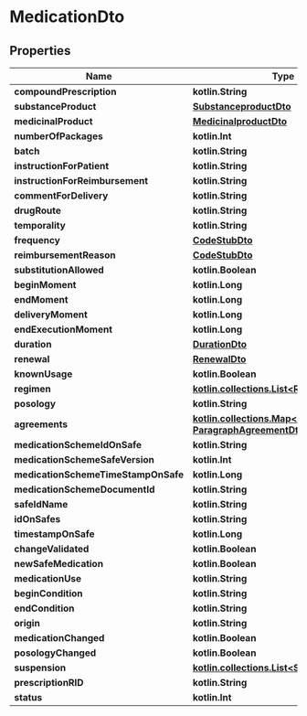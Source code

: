 
# MedicationDto

## Properties
Name | Type | Description | Notes
------------ | ------------- | ------------- | -------------
**compoundPrescription** | **kotlin.String** |  |  [optional]
**substanceProduct** | [**SubstanceproductDto**](SubstanceproductDto.md) |  |  [optional]
**medicinalProduct** | [**MedicinalproductDto**](MedicinalproductDto.md) |  |  [optional]
**numberOfPackages** | **kotlin.Int** |  |  [optional]
**batch** | **kotlin.String** |  |  [optional]
**instructionForPatient** | **kotlin.String** |  |  [optional]
**instructionForReimbursement** | **kotlin.String** |  |  [optional]
**commentForDelivery** | **kotlin.String** |  |  [optional]
**drugRoute** | **kotlin.String** |  |  [optional]
**temporality** | **kotlin.String** |  |  [optional]
**frequency** | [**CodeStubDto**](CodeStubDto.md) |  |  [optional]
**reimbursementReason** | [**CodeStubDto**](CodeStubDto.md) |  |  [optional]
**substitutionAllowed** | **kotlin.Boolean** |  |  [optional]
**beginMoment** | **kotlin.Long** |  |  [optional]
**endMoment** | **kotlin.Long** |  |  [optional]
**deliveryMoment** | **kotlin.Long** |  |  [optional]
**endExecutionMoment** | **kotlin.Long** |  |  [optional]
**duration** | [**DurationDto**](DurationDto.md) |  |  [optional]
**renewal** | [**RenewalDto**](RenewalDto.md) |  |  [optional]
**knownUsage** | **kotlin.Boolean** |  |  [optional]
**regimen** | [**kotlin.collections.List&lt;RegimenItemDto&gt;**](RegimenItemDto.md) |  |  [optional]
**posology** | **kotlin.String** |  |  [optional]
**agreements** | [**kotlin.collections.Map&lt;kotlin.String, ParagraphAgreementDto&gt;**](ParagraphAgreementDto.md) |  |  [optional]
**medicationSchemeIdOnSafe** | **kotlin.String** |  |  [optional]
**medicationSchemeSafeVersion** | **kotlin.Int** |  |  [optional]
**medicationSchemeTimeStampOnSafe** | **kotlin.Long** |  |  [optional]
**medicationSchemeDocumentId** | **kotlin.String** |  |  [optional]
**safeIdName** | **kotlin.String** |  |  [optional]
**idOnSafes** | **kotlin.String** |  |  [optional]
**timestampOnSafe** | **kotlin.Long** |  |  [optional]
**changeValidated** | **kotlin.Boolean** |  |  [optional]
**newSafeMedication** | **kotlin.Boolean** |  |  [optional]
**medicationUse** | **kotlin.String** |  |  [optional]
**beginCondition** | **kotlin.String** |  |  [optional]
**endCondition** | **kotlin.String** |  |  [optional]
**origin** | **kotlin.String** |  |  [optional]
**medicationChanged** | **kotlin.Boolean** |  |  [optional]
**posologyChanged** | **kotlin.Boolean** |  |  [optional]
**suspension** | [**kotlin.collections.List&lt;SuspensionDto&gt;**](SuspensionDto.md) |  |  [optional]
**prescriptionRID** | **kotlin.String** |  |  [optional]
**status** | **kotlin.Int** |  |  [optional]



